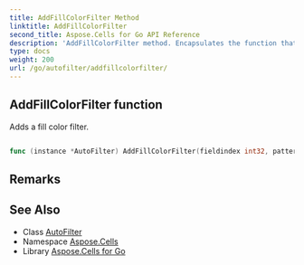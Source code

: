 ```yaml
---
title: AddFillColorFilter Method 
linktitle: AddFillColorFilter
second_title: Aspose.Cells for Go API Reference
description: 'AddFillColorFilter method. Encapsulates the function that represents addfillcolorfilter in Go.'
type: docs
weight: 200
url: /go/autofilter/addfillcolorfilter/
---
```


## AddFillColorFilter function

Adds a fill color filter.

```go

func (instance *AutoFilter) AddFillColorFilter(fieldindex int32, pattern BackgroundType, foregroundcolor *CellsColor, backgroundcolor *CellsColor)  error

```

## Remarks


## See Also

* Class [AutoFilter](../)
* Namespace [Aspose.Cells](../../)
* Library [Aspose.Cells for Go](../../../)
